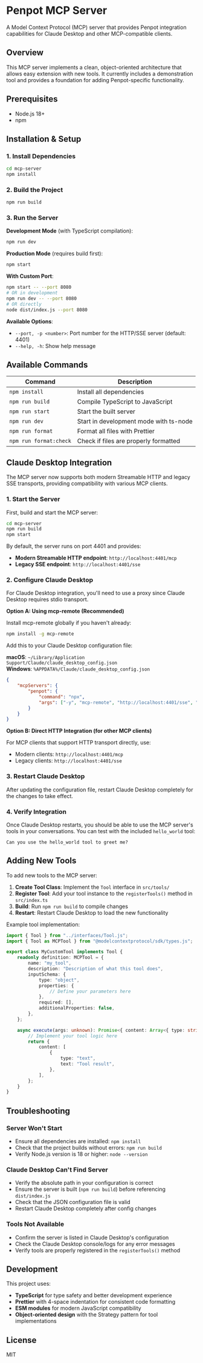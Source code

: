 # Penpot MCP Server

A Model Context Protocol (MCP) server that provides Penpot integration capabilities for Claude Desktop and other MCP-compatible clients.

## Overview

This MCP server implements a clean, object-oriented architecture that allows easy extension with new tools.
It currently includes a demonstration tool and provides a foundation for adding Penpot-specific functionality.

## Prerequisites

- Node.js 18+ 
- npm

## Installation & Setup

### 1. Install Dependencies

```bash
cd mcp-server
npm install
```

### 2. Build the Project

```bash
npm run build
```

### 3. Run the Server

**Development Mode** (with TypeScript compilation):
```bash
npm run dev
```

**Production Mode** (requires build first):
```bash
npm start
```

**With Custom Port**:
```bash
npm start -- --port 8080
# OR in development
npm run dev -- --port 8080
# OR directly
node dist/index.js --port 8080
```

**Available Options**:
- `--port, -p <number>`: Port number for the HTTP/SSE server (default: 4401)
- `--help, -h`: Show help message

## Available Commands

| Command | Description |
|---------|-------------|
| `npm install` | Install all dependencies |
| `npm run build` | Compile TypeScript to JavaScript |
| `npm run start` | Start the built server |
| `npm run dev` | Start in development mode with ts-node |
| `npm run format` | Format all files with Prettier |
| `npm run format:check` | Check if files are properly formatted |

## Claude Desktop Integration

The MCP server now supports both modern Streamable HTTP and legacy SSE transports, providing compatibility with various MCP clients.

### 1. Start the Server

First, build and start the MCP server:

```bash
cd mcp-server
npm run build
npm start
```

By default, the server runs on port 4401 and provides:
- **Modern Streamable HTTP endpoint**: `http://localhost:4401/mcp`
- **Legacy SSE endpoint**: `http://localhost:4401/sse`

### 2. Configure Claude Desktop

For Claude Desktop integration, you'll need to use a proxy since Claude Desktop requires stdio transport.

**Option A: Using mcp-remote (Recommended)**

Install mcp-remote globally if you haven't already:
```bash
npm install -g mcp-remote
```

Add this to your Claude Desktop configuration file:

**macOS**: `~/Library/Application Support/Claude/claude_desktop_config.json`  
**Windows**: `%APPDATA%/Claude/claude_desktop_config.json`

```json
{
    "mcpServers": {
        "penpot": {
            "command": "npx",
            "args": ["-y", "mcp-remote", "http://localhost:4401/sse", "--allow-http"]
        }
    }
}
```

**Option B: Direct HTTP Integration (for other MCP clients)**

For MCP clients that support HTTP transport directly, use:
- Modern clients: `http://localhost:4401/mcp`
- Legacy clients: `http://localhost:4401/sse`

### 3. Restart Claude Desktop

After updating the configuration file, restart Claude Desktop completely for the changes to take effect.

### 4. Verify Integration

Once Claude Desktop restarts, you should be able to use the MCP server's tools in your conversations. You can test with the included `hello_world` tool:

```
Can you use the hello_world tool to greet me?
```

## Adding New Tools

To add new tools to the MCP server:

1. **Create Tool Class**: Implement the `Tool` interface in `src/tools/`
2. **Register Tool**: Add your tool instance to the `registerTools()` method in `src/index.ts`
3. **Build**: Run `npm run build` to compile changes
4. **Restart**: Restart Claude Desktop to load the new functionality

Example tool implementation:

```typescript
import { Tool } from "../interfaces/Tool.js";
import { Tool as MCPTool } from "@modelcontextprotocol/sdk/types.js";

export class MyCustomTool implements Tool {
    readonly definition: MCPTool = {
        name: "my_tool",
        description: "Description of what this tool does",
        inputSchema: {
            type: "object",
            properties: {
                // Define your parameters here
            },
            required: [],
            additionalProperties: false,
        },
    };

    async execute(args: unknown): Promise<{ content: Array<{ type: string; text: string }> }> {
        // Implement your tool logic here
        return {
            content: [
                {
                    type: "text",
                    text: "Tool result",
                },
            ],
        };
    }
}
```

## Troubleshooting

### Server Won't Start
- Ensure all dependencies are installed: `npm install`
- Check that the project builds without errors: `npm run build`
- Verify Node.js version is 18 or higher: `node --version`

### Claude Desktop Can't Find Server
- Verify the absolute path in your configuration is correct
- Ensure the server is built (`npm run build`) before referencing `dist/index.js`
- Check that the JSON configuration file is valid
- Restart Claude Desktop completely after config changes

### Tools Not Available
- Confirm the server is listed in Claude Desktop's configuration
- Check the Claude Desktop console/logs for any error messages
- Verify tools are properly registered in the `registerTools()` method

## Development

This project uses:
- **TypeScript** for type safety and better development experience
- **Prettier** with 4-space indentation for consistent code formatting
- **ESM modules** for modern JavaScript compatibility
- **Object-oriented design** with the Strategy pattern for tool implementations

## License

MIT
